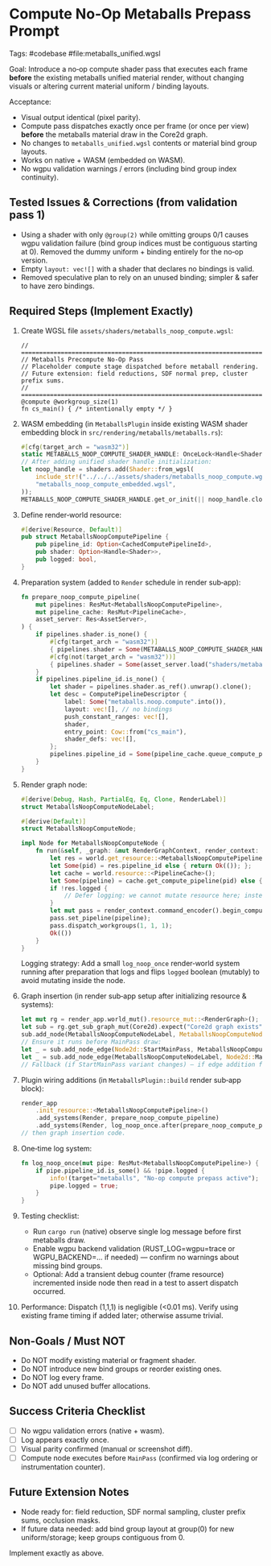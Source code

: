 # Compute No‑Op Metaballs Prepass Prompt

Tags: #codebase #file:metaballs_unified.wgsl

Goal: Introduce a no‑op compute shader pass that executes each frame **before** the existing metaballs unified material render, without changing visuals or altering current material uniform / binding layouts.

Acceptance:
- Visual output identical (pixel parity).
- Compute pass dispatches exactly once per frame (or once per view) **before** the metaballs material draw in the Core2d graph.
- No changes to `metaballs_unified.wgsl` contents or material bind group layouts.
- Works on native + WASM (embedded on WASM).
- No wgpu validation warnings / errors (including bind group index continuity).

## Tested Issues & Corrections (from validation pass 1)
- Using a shader with only `@group(2)` while omitting groups 0/1 causes wgpu validation failure (bind group indices must be contiguous starting at 0). Removed the dummy uniform + binding entirely for the no‑op version.
- Empty `layout: vec![]` with a shader that declares no bindings is valid.
- Removed speculative plan to rely on an unused binding; simpler & safer to have zero bindings.

## Required Steps (Implement Exactly)
1. Create WGSL file `assets/shaders/metaballs_noop_compute.wgsl`:
   ```wgsl
   // ============================================================================
   // Metaballs Precompute No-Op Pass
   // Placeholder compute stage dispatched before metaball rendering.
   // Future extension: field reductions, SDF normal prep, cluster prefix sums.
   // ============================================================================
   @compute @workgroup_size(1)
   fn cs_main() { /* intentionally empty */ }
   ```

2. WASM embedding (in `MetaballsPlugin` inside existing WASM shader embedding block in `src/rendering/metaballs/metaballs.rs`):
   ```rust
   #[cfg(target_arch = "wasm32")]
   static METABALLS_NOOP_COMPUTE_SHADER_HANDLE: OnceLock<Handle<Shader>> = OnceLock::new();
   // After adding unified shader handle initialization:
   let noop_handle = shaders.add(Shader::from_wgsl(
       include_str!("../../../assets/shaders/metaballs_noop_compute.wgsl"),
       "metaballs_noop_compute_embedded.wgsl",
   ));
   METABALLS_NOOP_COMPUTE_SHADER_HANDLE.get_or_init(|| noop_handle.clone());
   ```

3. Define render‑world resource:
   ```rust
   #[derive(Resource, Default)]
   pub struct MetaballsNoopComputePipeline {
       pub pipeline_id: Option<CachedComputePipelineId>,
       pub shader: Option<Handle<Shader>>,
       pub logged: bool,
   }
   ```

4. Preparation system (added to `Render` schedule in render sub‑app):
   ```rust
   fn prepare_noop_compute_pipeline(
       mut pipelines: ResMut<MetaballsNoopComputePipeline>,
       mut pipeline_cache: ResMut<PipelineCache>,
       asset_server: Res<AssetServer>,
   ) {
       if pipelines.shader.is_none() {
           #[cfg(target_arch = "wasm32")]
           { pipelines.shader = Some(METABALLS_NOOP_COMPUTE_SHADER_HANDLE.get().unwrap().clone()); }
           #[cfg(not(target_arch = "wasm32"))]
           { pipelines.shader = Some(asset_server.load("shaders/metaballs_noop_compute.wgsl")); }
       }
       if pipelines.pipeline_id.is_none() {
           let shader = pipelines.shader.as_ref().unwrap().clone();
           let desc = ComputePipelineDescriptor {
               label: Some("metaballs.noop.compute".into()),
               layout: vec![], // no bindings
               push_constant_ranges: vec![],
               shader,
               entry_point: Cow::from("cs_main"),
               shader_defs: vec![],
           };
           pipelines.pipeline_id = Some(pipeline_cache.queue_compute_pipeline(desc));
       }
   }
   ```

5. Render graph node:
   ```rust
   #[derive(Debug, Hash, PartialEq, Eq, Clone, RenderLabel)]
   struct MetaballsNoopComputeNodeLabel;

   #[derive(Default)]
   struct MetaballsNoopComputeNode;

   impl Node for MetaballsNoopComputeNode {
       fn run(&self, _graph: &mut RenderGraphContext, render_context: &mut RenderContext, world: &World) -> Result<(), NodeRunError> {
           let res = world.get_resource::<MetaballsNoopComputePipeline>().ok_or(NodeRunError::MissingResource)?;
           let Some(pid) = res.pipeline_id else { return Ok(()); };
           let cache = world.resource::<PipelineCache>();
           let Some(pipeline) = cache.get_compute_pipeline(pid) else { return Ok(()); };
           if !res.logged {
               // Defer logging: we cannot mutate resource here; instead rely on a separate system OR accept single log earlier after pipeline ready.
           }
           let mut pass = render_context.command_encoder().begin_compute_pass(&ComputePassDescriptor { label: Some("metaballs_noop_precompute") });
           pass.set_pipeline(pipeline);
           pass.dispatch_workgroups(1, 1, 1);
           Ok(())
       }
   }
   ```
   Logging strategy: Add a small `log_noop_once` render‑world system running after preparation that logs and flips `logged` boolean (mutably) to avoid mutating inside the node.

6. Graph insertion (in render sub‑app setup after initializing resource & systems):
   ```rust
   let mut rg = render_app.world_mut().resource_mut::<RenderGraph>();
   let sub = rg.get_sub_graph_mut(Core2d).expect("Core2d graph exists");
   sub.add_node(MetaballsNoopComputeNodeLabel, MetaballsNoopComputeNode::default());
   // Ensure it runs before MainPass draw:
   let _ = sub.add_node_edge(Node2d::StartMainPass, MetaballsNoopComputeNodeLabel);
   let _ = sub.add_node_edge(MetaballsNoopComputeNodeLabel, Node2d::MainPass);
   // Fallback (if StartMainPass variant changes) — if edge addition fails, edge from Prepass instead.
   ```

7. Plugin wiring additions (in `MetaballsPlugin::build` render sub‑app block):
   ```rust
   render_app
       .init_resource::<MetaballsNoopComputePipeline>()
       .add_systems(Render, prepare_noop_compute_pipeline)
       .add_systems(Render, log_noop_once.after(prepare_noop_compute_pipeline));
   // then graph insertion code.
   ```

8. One‑time log system:
   ```rust
   fn log_noop_once(mut pipe: ResMut<MetaballsNoopComputePipeline>) {
       if pipe.pipeline_id.is_some() && !pipe.logged {
           info!(target="metaballs", "No-op compute prepass active");
           pipe.logged = true;
       }
   }
   ```

9. Testing checklist:
   - Run `cargo run` (native) observe single log message before first metaballs draw.
   - Enable wgpu backend validation (RUST_LOG=wgpu=trace or WGPU_BACKEND=... if needed) — confirm no warnings about missing bind groups.
   - Optional: Add a transient debug counter (frame resource) incremented inside node then read in a test to assert dispatch occurred.

10. Performance: Dispatch (1,1,1) is negligible (<0.01 ms). Verify using existing frame timing if added later; otherwise assume trivial.

## Non-Goals / Must NOT
- Do NOT modify existing material or fragment shader.
- Do NOT introduce new bind groups or reorder existing ones.
- Do NOT log every frame.
- Do NOT add unused buffer allocations.

## Success Criteria Checklist
- [ ] No wgpu validation errors (native + wasm).
- [ ] Log appears exactly once.
- [ ] Visual parity confirmed (manual or screenshot diff).
- [ ] Compute node executes before `MainPass` (confirmed via log ordering or instrumentation counter).

## Future Extension Notes
- Node ready for: field reduction, SDF normal sampling, cluster prefix sums, occlusion masks.
- If future data needed: add bind group layout at group(0) for new uniform/storage; keep groups contiguous from 0.

Implement exactly as above.
